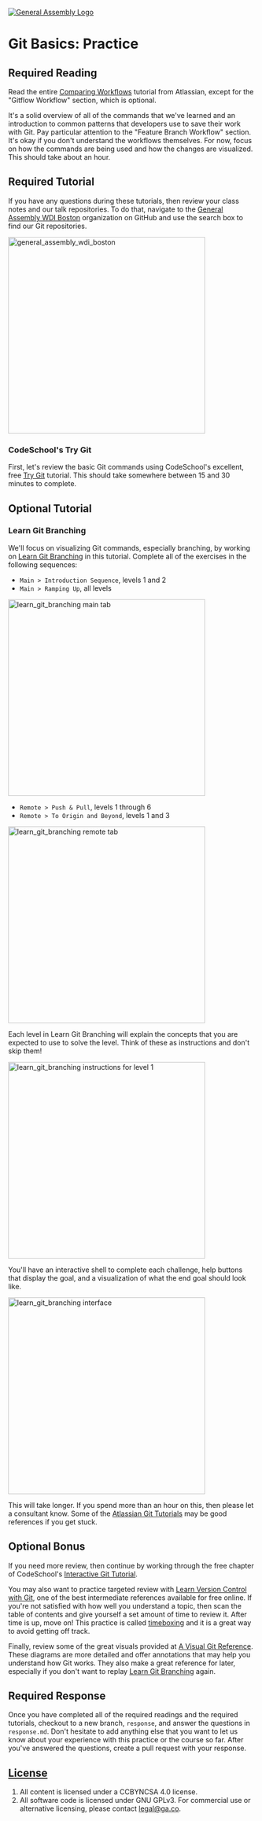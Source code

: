 [![General Assembly Logo](https://camo.githubusercontent.com/1a91b05b8f4d44b5bbfb83abac2b0996d8e26c92/687474703a2f2f692e696d6775722e636f6d2f6b6538555354712e706e67)](https://generalassemb.ly/education/web-development-immersive)

# Git Basics: Practice

## Required Reading

Read the entire [Comparing Workflows](https://www.atlassian.com/git/tutorials/comparing-workflows)
tutorial from Atlassian, except for the "Gitflow Workflow" section, which is
optional.

It's a solid overview of all of the commands that we've learned and an
introduction to common patterns that developers use to save their work with Git.
Pay particular attention to the "Feature Branch Workflow" section. It's okay if
you don't understand the workflows themselves. For now, focus on how the
commands are being used and how the changes are visualized. This should take
about an hour.

## Required Tutorial

If you have any questions during these tutorials, then review your class notes
and our talk repositories. To do that, navigate to the [General Assembly WDI Boston](https://github.com/ga-wdi-boston)
organization on GitHub and use the search box to find our Git repositories.

<img width="400"
     alt="general_assembly_wdi_boston"
     src="https://cloud.githubusercontent.com/assets/388761/10182069/3932739e-66ee-11e5-8763-aa99f76510bf.png">

### CodeSchool's Try Git

First, let's review the basic Git commands using CodeSchool's excellent, free
[Try Git](https://try.github.io/levels/1/challenges/1) tutorial. This should
take somewhere between 15 and 30 minutes to complete.

## Optional Tutorial

### Learn Git Branching

We'll focus on visualizing Git commands, especially branching, by working on
[Learn Git Branching](http://pcottle.github.io/learnGitBranching/) in this
tutorial. Complete all of the exercises in the following sequences:

-   `Main > Introduction Sequence`, levels 1 and 2
-   `Main > Ramping Up`, all levels

<img width="400"
     alt="learn_git_branching main tab"
     src="https://cloud.githubusercontent.com/assets/388761/15299488/96c89c52-1b72-11e6-8e4d-4ce2e4268822.png">

-   `Remote > Push & Pull`, levels 1 through 6
-   `Remote > To Origin and Beyond`, levels 1 and 3

<img width="400"
     alt="learn_git_branching remote tab"
     src="https://cloud.githubusercontent.com/assets/388761/15299518/c0362988-1b72-11e6-92fb-d33d1053a964.png">

Each level in Learn Git Branching will explain the concepts that you are
expected to use to solve the level. Think of these as instructions and don't
skip them!

<img width="400"
     alt="learn_git_branching instructions for level 1"
     src="https://cloud.githubusercontent.com/assets/388761/15299755/bf8f3b90-1b73-11e6-9325-cbbac378b46f.png">

You'll have an interactive shell to complete each challenge, help buttons that
display the goal, and a visualization of what the end goal should look like.

<img width="400"
     alt="learn_git_branching interface"
     src="https://cloud.githubusercontent.com/assets/388761/15299932/5b266254-1b74-11e6-930f-659a8583c111.png">

This will take longer. If you spend more than an hour on this, then please let a
consultant know. Some of the [Atlassian Git Tutorials](https://www.atlassian.com/git/tutorials/using-branches)
may be good references if you get stuck.

## Optional Bonus

If you need more review, then continue by working through the free chapter of
CodeSchool's [Interactive Git Tutorial](https://www.codeschool.com/courses/git-real).

You may also want to practice targeted review with [Learn Version Control with Git](http://www.git-tower.com/learn/git/ebook/),
one of the best intermediate references available for free online. If you're
not satisfied with how well you understand a topic, then scan the table of
contents and give yourself a set amount of time to review it. After time is up,
move on! This practice is called [timeboxing](https://en.wikipedia.org/wiki/Timeboxing)
and it is a great way to avoid getting off track.

Finally, review some of the great visuals provided at [A Visual Git Reference](http://marklodato.github.io/visual-git-guide/index-en.html).
These diagrams are more detailed and offer annotations that may help you
understand how Git works. They also make a great reference for later,
especially if you don't want to replay [Learn Git Branching](http://pcottle.github.io/learnGitBranching/)
again.

## Required Response

Once you have completed all of the required readings and the required tutorials,
checkout to a new branch, `response`, and answer the questions in `response.md`.
Don't hesitate to add anything else that you want to let us know about your
experience with this practice or the course so far. After you've answered the
questions, create a pull request with your response.

## [License](LICENSE)

1.  All content is licensed under a CC­BY­NC­SA 4.0 license.
1.  All software code is licensed under GNU GPLv3. For commercial use or
    alternative licensing, please contact legal@ga.co.
